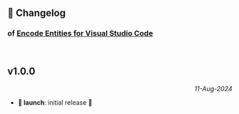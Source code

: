 ## 📒 Changelog

### of [Encode Entities for Visual Studio Code](https://github.com/igorskyflyer/vscode-encode-entities)

<br>

## v1.0.0

<p align="right"><em>11-Aug-2024</em></p>

- **🚀 launch**: initial release 🎉
